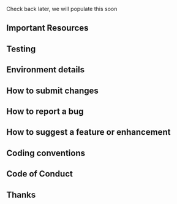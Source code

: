 Check back later, we will populate this soon

## Important Resources

## Testing

## Environment details

## How to submit changes

## How to report a bug

## How to suggest a feature or enhancement

## Coding conventions

## Code of Conduct

## Thanks
